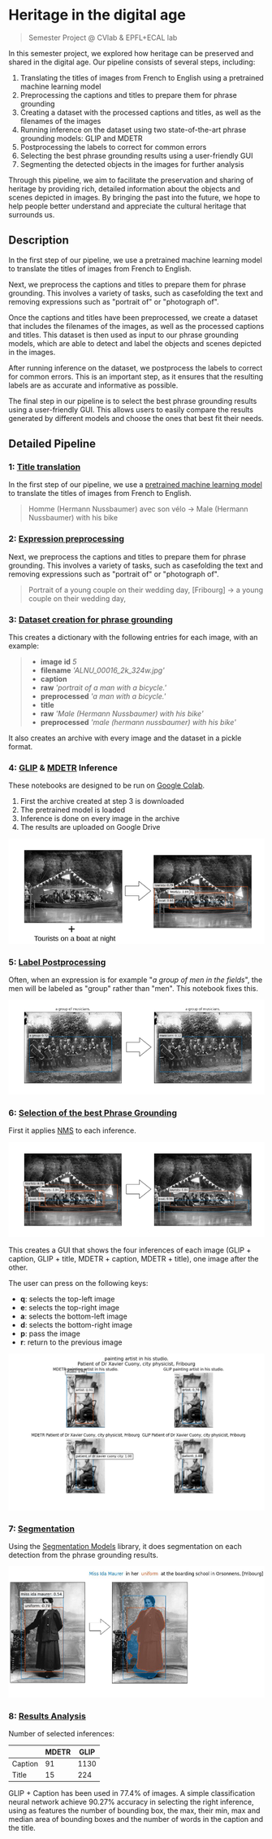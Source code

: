 # Heritage in the digital age
>Semester Project @ CVlab &amp; EPFL+ECAL lab 


In this semester project, we explored how heritage can be preserved and shared in the digital age. Our pipeline consists of several steps, including:

1. Translating the titles of images from French to English using a pretrained machine learning model
2. Preprocessing the captions and titles to prepare them for phrase grounding
3. Creating a dataset with the processed captions and titles, as well as the filenames of the images
4. Running inference on the dataset using two state-of-the-art phrase grounding models: GLIP and MDETR
5. Postprocessing the labels to correct for common errors
6. Selecting the best phrase grounding results using a user-friendly GUI
7. Segmenting the detected objects in the images for further analysis

Through this pipeline, we aim to facilitate the preservation and sharing of heritage by providing rich, detailed information about the objects and scenes depicted in images. By bringing the past into the future, we hope to help people better understand and appreciate the cultural heritage that surrounds us.


## Description
In the first step of our pipeline, we use a pretrained machine learning model to translate the titles of images from French to English. 

Next, we preprocess the captions and titles to prepare them for phrase grounding. This involves a variety of tasks, such as casefolding the text and removing expressions such as "portrait of" or "photograph of".

Once the captions and titles have been preprocessed, we create a dataset that includes the filenames of the images, as well as the processed captions and titles. This dataset is then used as input to our phrase grounding models, which are able to detect and label the objects and scenes depicted in the images.

After running inference on the dataset, we postprocess the labels to correct for common errors. This is an important step, as it ensures that the resulting labels are as accurate and informative as possible.

The final step in our pipeline is to select the best phrase grounding results using a user-friendly GUI. This allows users to easily compare the results generated by different models and choose the ones that best fit their needs.





## Detailed Pipeline

### 1: [Title translation](pipeline/1_translate_title.ipynb)
In the first step of our pipeline, we use a [pretrained machine learning model](https://huggingface.co/Helsinki-NLP/opus-mt-fr-en) to translate the titles of images from French to English. 

> Homme (Hermann Nussbaumer) avec son vélo -> Male (Hermann Nussbaumer) with his bike
### 2: [Expression preprocessing](pipeline/2_expression_preprocessing.ipynb)
Next, we preprocess the captions and titles to prepare them for phrase grounding. This involves a variety of tasks, such as casefolding the text and removing expressions such as "portrait of" or "photograph of".

> Portrait of a young couple on their wedding day, [Fribourg] -> a young couple on their wedding day,

### 3: [Dataset creation for phrase grounding](pipeline/3_dataset_creation_for_phrase_grounding.ipynb)
This creates a dictionary with the following entries for each image, with an example:
>* **image** **id** _5_
>* **filename** _'ALNU_00016_2k_324w.jpg'_
>* **caption**
>  * **raw** _'portrait of a man with a bicycle.'_
>  * **preprocessed** _'a man with a bicycle.'_
>* **title**
>  * **raw** _'Male (Hermann Nussbaumer) with his bike'_
>  * **preprocessed** _'male (hermann nussbaumer) with his bike'_

It also creates an archive with every image and the dataset in a pickle format.

### 4: [GLIP](pipeline/4_GLIP_inference.ipynb) & [MDETR](pipeline/4_MDETR_inference.ipynb) Inference
These notebooks are designed to be run on [Google Colab](http://colab.research.google.com/).

1. First the archive created at step 3 is downloaded
2. The pretrained model is loaded
3. Inference is done on every image in the archive
4. The results are uploaded on Google Drive

![](img/inference_explication.png) 

### 5: [Label Postprocessing](pipeline/5_label_postprocess.ipynb)
Often, when an expression is for example "_a group of men in the fields_", the men will be labeled as "group" rather than "men". This notebook fixes this.

![](img/group_explication.png)

### 6: [Selection of the best Phrase Grounding](pipeline/6_selection_best_phrase_grounding.ipynb)
First it applies [NMS](https://arxiv.org/abs/1704.04503) to each inference.

![](img/nms_explication.png)

This creates a GUI that shows the four inferences of each image (GLIP + caption, GLIP + title, MDETR + caption, MDETR + title), one image after the other.

The user can press on the following keys:
* **q**: selects the top-left image
* **e**: selects the top-right image
* **a**: selects the bottom-left image
* **d**: selects the bottom-right image
* **p**: pass the image
* **r**: return to the previous image

![](img/selection_explication.jpg)

### 7: [Segmentation](pipeline/7_segmentation.ipynb)
Using the [Segmentation Models](https://github.com/qubvel/segmentation_models.pytorch) library, it does segmentation on each detection from the phrase grounding results.


![](img/segm_explication.png)

### 8: [Results Analysis](pipeline/8_results_analysis.ipynb)
Number of selected inferences:

|         | MDETR | GLIP |
|---------|-------|------|
| Caption | 91    | 1130 |
| Title   | 15    | 224  |

GLIP + Caption has been used in 77.4% of images. A simple classification neural network achieve 90.27% accuracy in selecting the right inference, using as features the number of bounding box, the max, their min, max and median area of bounding boxes and the number of words in the caption and the title.
